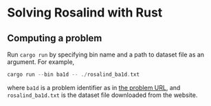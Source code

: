 # Solving Rosalind with Rust

## Computing a problem
Run `cargo run` by specifying bin name and a path to dataset file as an argument. For example,

```rust
cargo run --bin ba1d -- ./rosalind_ba1d.txt
```

where `ba1d` is a problem identifier as in [the problem URL](http://rosalind.info/problems/ba1d/), and `rosalind_ba1d.txt` is the dataset file downloaded from the website.
